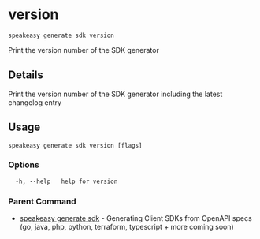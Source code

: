 # version  
`speakeasy generate sdk version`  


Print the version number of the SDK generator  

## Details

Print the version number of the SDK generator including the latest changelog entry

## Usage

```
speakeasy generate sdk version [flags]
```

### Options

```
  -h, --help   help for version
```

### Parent Command

* [speakeasy generate sdk](README.md)	 - Generating Client SDKs from OpenAPI specs (go, java, php, python, terraform, typescript + more coming soon)
